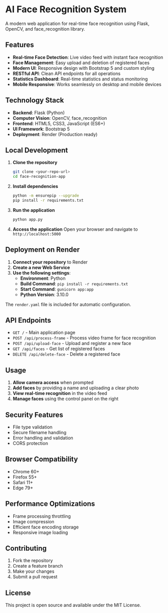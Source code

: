 # AI Face Recognition System

A modern web application for real-time face recognition using Flask, OpenCV, and face_recognition library.

## Features

- **Real-time Face Detection**: Live video feed with instant face recognition
- **Face Management**: Easy upload and deletion of registered faces
- **Modern UI**: Responsive design with Bootstrap 5 and custom styling
- **RESTful API**: Clean API endpoints for all operations
- **Statistics Dashboard**: Real-time statistics and status monitoring
- **Mobile Responsive**: Works seamlessly on desktop and mobile devices

## Technology Stack

- **Backend**: Flask (Python)
- **Computer Vision**: OpenCV, face_recognition
- **Frontend**: HTML5, CSS3, JavaScript (ES6+)
- **UI Framework**: Bootstrap 5
- **Deployment**: Render (Production ready)

## Local Development

1. **Clone the repository**
   ```bash
   git clone <your-repo-url>
   cd face-recognition-app
   ```

2. **Install dependencies**
   ```bash
   python -m ensurepip --upgrade
   pip install -r requirements.txt
   ```

3. **Run the application**
   ```bash
   python app.py
   ```

4. **Access the application**
   Open your browser and navigate to `http://localhost:5000`

## Deployment on Render

1. **Connect your repository** to Render
2. **Create a new Web Service**
3. **Use the following settings**:
   - **Environment**: Python
   - **Build Command**: `pip install -r requirements.txt`
   - **Start Command**: `gunicorn app:app`
   - **Python Version**: 3.10.0

The `render.yaml` file is included for automatic configuration.

## API Endpoints

- `GET /` - Main application page
- `POST /api/process-frame` - Process video frame for face recognition
- `POST /api/upload-face` - Upload and register a new face
- `GET /api/faces` - Get list of registered faces
- `DELETE /api/delete-face` - Delete a registered face

## Usage

1. **Allow camera access** when prompted
2. **Add faces** by providing a name and uploading a clear photo
3. **View real-time recognition** in the video feed
4. **Manage faces** using the control panel on the right

## Security Features

- File type validation
- Secure filename handling
- Error handling and validation
- CORS protection

## Browser Compatibility

- Chrome 60+
- Firefox 55+
- Safari 11+
- Edge 79+

## Performance Optimizations

- Frame processing throttling
- Image compression
- Efficient face encoding storage
- Responsive image loading

## Contributing

1. Fork the repository
2. Create a feature branch
3. Make your changes
4. Submit a pull request

## License

This project is open source and available under the MIT License.
